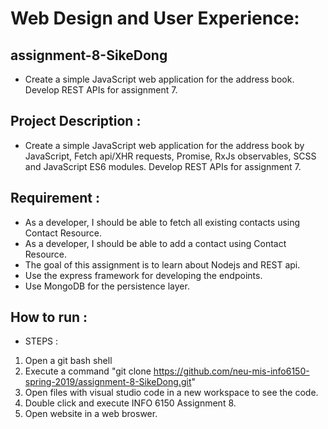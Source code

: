 # Web Design and User Experience:
## assignment-8-SikeDong
* Create a simple JavaScript web application for the address book. Develop REST APIs for assignment 7. 

## Project Description : 
* Create a simple JavaScript web application for the address book by JavaScript, Fetch api/XHR requests, Promise, RxJs observables, SCSS and JavaScript ES6 modules. Develop REST APIs for assignment 7. 

## Requirement :
* As a developer, I should be able to fetch all existing contacts using Contact Resource.
* As a developer, I should be able to add a contact using Contact Resource.
* The goal of this assignment is to learn about Nodejs and REST api.
* Use the express framework for developing the endpoints.
* Use MongoDB for the persistence layer.

## How to run :
* STEPS :
1. Open a git bash shell
2. Execute a command "git clone https://github.com/neu-mis-info6150-spring-2019/assignment-8-SikeDong.git"
3. Open files with visual studio code in a new workspace to see the code.  
4. Double click and execute INFO 6150 Assignment 8.
5. Open website in a web broswer.
